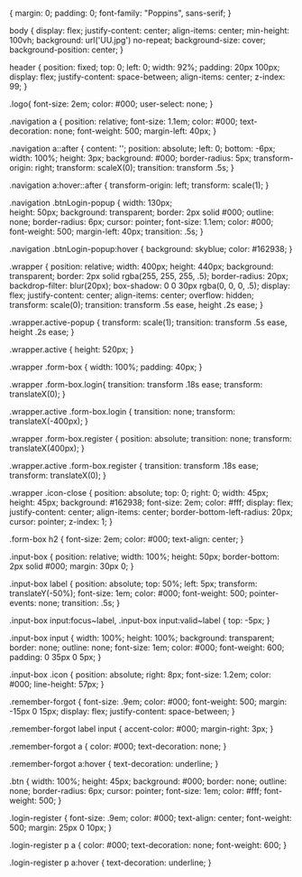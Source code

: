 {
  margin: 0;
  padding: 0;
  font-family: "Poppins", sans-serif;
}

body {
  display: flex;
  justify-content: center;
  align-items: center;
  min-height: 100vh;
  background: url('UU.jpg') no-repeat;
  background-size: cover;
  background-position: center;
}

header {
  position: fixed;
  top: 0;
  left: 0;
  width: 92%;
  padding: 20px 100px;
  display: flex;
  justify-content: space-between;
  align-items: center;
  z-index: 99;
}

.logo{
  font-size: 2em;
  color: #000;
  user-select: none;
}

.navigation a {
  position: relative;
  font-size: 1.1em;
  color: #000;
  text-decoration: none;
  font-weight: 500;
  margin-left: 40px;
}

.navigation a::after {
  content: '';
  position: absolute;
  left: 0;
  bottom: -6px;
  width: 100%;
  height: 3px;
  background: #000;
  border-radius: 5px;
  transform-origin: right;
  transform: scaleX(0);
  transition: transform .5s;
}

.navigation a:hover::after {
  transform-origin: left;
  transform: scale(1);
}

.navigation .btnLogin-popup {
  width: 130px;  
  height: 50px;
  background: transparent;
  border: 2px solid #000;
  outline: none;
  border-radius: 6px;
  cursor: pointer;
  font-size: 1.1em;
  color: #000;
  font-weight: 500;
  margin-left: 40px;
  transition: .5s;
}

.navigation .btnLogin-popup:hover {
  background: skyblue;
  color: #162938;
}

.wrapper {
  position: relative;
  width: 400px;
  height: 440px;
  background: transparent;
  border: 2px solid rgba(255, 255, 255, .5);
  border-radius: 20px;
  backdrop-filter: blur(20px);
  box-shadow: 0 0 30px rgba(0, 0, 0, .5);
  display: flex;
  justify-content: center;
  align-items: center;
  overflow: hidden; 
  transform: scale(0);
  transition: transform .5s ease, height .2s ease;
}

.wrapper.active-popup {
  transform: scale(1);
  transition: transform .5s ease, height .2s ease;
}

.wrapper.active {
  height: 520px;
}

.wrapper .form-box {
  width: 100%;
  padding: 40px;
}

.wrapper .form-box.login{
  transition: transform .18s ease;
  transform: translateX(0);
}

.wrapper.active .form-box.login {
  transition: none;
  transform: translateX(-400px);
}

.wrapper .form-box.register {
  position: absolute;
  transition: none;
  transform: translateX(400px);
}

.wrapper.active .form-box.register {
  transition: transform .18s ease;
  transform: translateX(0);
}

.wrapper .icon-close {
  position: absolute;
  top: 0;
  right: 0;
  width: 45px;
  height: 45px;
  background: #162938;
  font-size: 2em;
  color: #fff;
  display: flex;
  justify-content: center;
  align-items: center;
  border-bottom-left-radius: 20px;
  cursor: pointer;
  z-index: 1;
}

.form-box h2 {
  font-size: 2em;
  color: #000;
  text-align: center;
}

.input-box {
  position: relative;
  width: 100%;
  height: 50px;
  border-bottom: 2px solid #000;
  margin: 30px 0;
}

.input-box label {
  position: absolute;
  top: 50%;
  left: 5px;
  transform: translateY(-50%);
  font-size: 1em;
  color: #000;
  font-weight: 500;
  pointer-events: none;
  transition: .5s;
}

.input-box input:focus~label,
.input-box input:valid~label {
  top: -5px;
}

.input-box input {
  width: 100%;
  height: 100%;
  background: transparent;
  border: none;
  outline: none;
  font-size: 1em;
  color: #000;
  font-weight: 600;
  padding: 0 35px 0 5px;
}

.input-box .icon {
  position: absolute;
  right: 8px;
  font-size: 1.2em;
  color: #000;
  line-height: 57px;
}

.remember-forgot {
  font-size: .9em;
  color: #000;
  font-weight: 500;
  margin: -15px 0 15px;
  display: flex;
  justify-content: space-between;
}

.remember-forgot label input {
  accent-color: #000;
  margin-right: 3px;
}

.remember-forgot a {
  color: #000;
  text-decoration: none;
}

.remember-forgot a:hover {
  text-decoration: underline;
}

.btn {
  width: 100%;
  height: 45px;
  background: #000;
  border: none;
  outline: none;
  border-radius: 6px;
  cursor: pointer;
  font-size: 1em;
  color: #fff;
  font-weight: 500;
}

.login-register {
  font-size: .9em;
  color: #000;
  text-align: center;
  font-weight: 500;
  margin: 25px 0 10px;
}

.login-register p a {
  color: #000;
  text-decoration: none;
  font-weight: 600;
}

.login-register p a:hover {
  text-decoration: underline;
}

